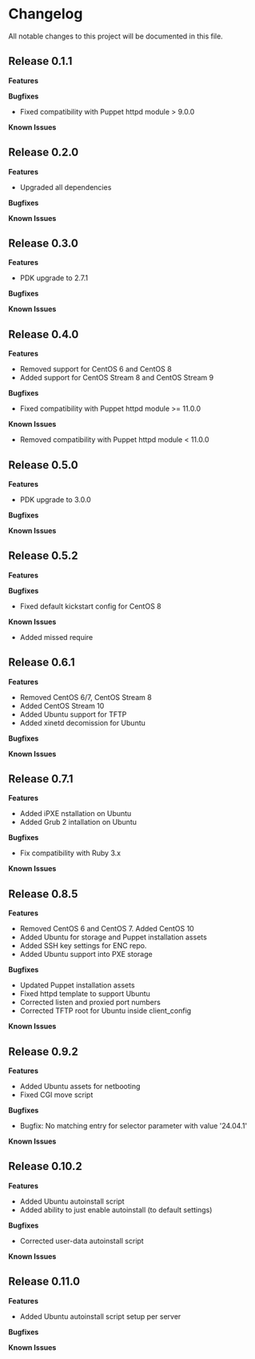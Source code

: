 # Changelog

All notable changes to this project will be documented in this file.

## Release 0.1.1

**Features**

**Bugfixes**

* Fixed compatibility with Puppet httpd module > 9.0.0

**Known Issues**

## Release 0.2.0

**Features**

* Upgraded all dependencies

**Bugfixes**

**Known Issues**

## Release 0.3.0

**Features**

* PDK upgrade to 2.7.1

**Bugfixes**

**Known Issues**

## Release 0.4.0

**Features**

* Removed support for CentOS 6 and CentOS 8
* Added support for CentOS Stream 8 and CentOS Stream 9

**Bugfixes**

* Fixed compatibility with Puppet httpd module >= 11.0.0

**Known Issues**

* Removed compatibility with Puppet httpd module < 11.0.0

## Release 0.5.0

**Features**

* PDK upgrade to 3.0.0

**Bugfixes**

**Known Issues**

## Release 0.5.2

**Features**

**Bugfixes**

* Fixed default kickstart config for CentOS 8

**Known Issues**

* Added missed require

## Release 0.6.1

**Features**

* Removed CentOS 6/7, CentOS Stream 8
* Added CentOS Stream 10
* Added Ubuntu support for TFTP
* Added xinetd decomission for Ubuntu

**Bugfixes**

**Known Issues**

## Release 0.7.1

**Features**

* Added iPXE nstallation on Ubuntu
* Added Grub 2 intallation on Ubuntu

**Bugfixes**

* Fix compatibility with Ruby 3.x

**Known Issues**

## Release 0.8.5

**Features**

* Removed CentOS 6 and CentOS 7. Added CentOS 10
* Added Ubuntu for storage and Puppet installation assets
* Added SSH key settings for ENC repo.
* Added Ubuntu support into PXE storage

**Bugfixes**

* Updated Puppet installation assets
* Fixed httpd template to support Ubuntu
* Corrected listen and proxied port numbers
* Corrected TFTP root for Ubuntu inside client_config

**Known Issues**

## Release 0.9.2

**Features**

* Added Ubuntu assets for netbooting
* Fixed CGI move script

**Bugfixes**

* Bugfix: No matching entry for selector parameter with value '24.04.1'

**Known Issues**

## Release 0.10.2

**Features**

* Added Ubuntu autoinstall script
* Added ability to just enable autoinstall (to default settings)

**Bugfixes**

* Corrected user-data autoinstall script

**Known Issues**

## Release 0.11.0

**Features**

* Added Ubuntu autoinstall script setup per server

**Bugfixes**

**Known Issues**
